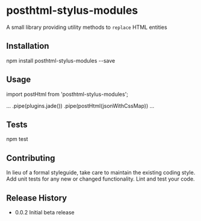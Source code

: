 
posthtml-stylus-modules
=========

A small library providing utility methods to `replace`  HTML entities

## Installation

  npm install posthtml-stylus-modules --save

## Usage

  import postHtml from 'posthtml-stylus-modules';

  ...
  .pipe(plugins.jade())
  .pipe(postHtml(jsonWithCssMap))
  ...

## Tests

  npm test

## Contributing

In lieu of a formal styleguide, take care to maintain the existing coding style.
Add unit tests for any new or changed functionality. Lint and test your code.

## Release History

* 0.0.2 Initial beta release
